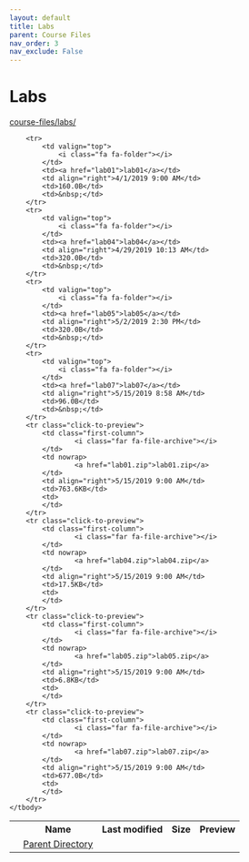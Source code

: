 ```yaml
---
layout: default
title: Labs
parent: Course Files
nav_order: 3
nav_exclude: False
---
```


# Labs

[course-files/labs/](.)

<table class="tbl-files">
    <tbody>
        <tr>
            <th valign="top"></th>
            <th>Name</th>
            <th>Last modified</th>
            <th>Size</th>
            <th>Preview</th>
        </tr>
        <tr>
            <td valign="top">
                <i class="fa fa-folder-open"></i>
            </td>
            <td><a href="../">Parent Directory</a></td>
            <td>&nbsp;</td>
            <td>&nbsp;</td>
            <td>&nbsp;</td>
        </tr>

        <tr>
            <td valign="top">
                <i class="fa fa-folder"></i>
            </td>
            <td><a href="lab01">lab01</a></td>
            <td align="right">4/1/2019 9:00 AM</td>
            <td>160.0B</td>
            <td>&nbsp;</td>
        </tr>
        <tr>
            <td valign="top">
                <i class="fa fa-folder"></i>
            </td>
            <td><a href="lab04">lab04</a></td>
            <td align="right">4/29/2019 10:13 AM</td>
            <td>320.0B</td>
            <td>&nbsp;</td>
        </tr>
        <tr>
            <td valign="top">
                <i class="fa fa-folder"></i>
            </td>
            <td><a href="lab05">lab05</a></td>
            <td align="right">5/2/2019 2:30 PM</td>
            <td>320.0B</td>
            <td>&nbsp;</td>
        </tr>
        <tr>
            <td valign="top">
                <i class="fa fa-folder"></i>
            </td>
            <td><a href="lab07">lab07</a></td>
            <td align="right">5/15/2019 8:58 AM</td>
            <td>96.0B</td>
            <td>&nbsp;</td>
        </tr>
        <tr class="click-to-preview">
            <td class="first-column">
                    <i class="far fa-file-archive"></i>
            </td>
            <td nowrap>
                    <a href="lab01.zip">lab01.zip</a>
            </td>
            <td align="right">5/15/2019 9:00 AM</td>
            <td>763.6KB</td>
            <td>
            </td>
        </tr>
        <tr class="click-to-preview">
            <td class="first-column">
                    <i class="far fa-file-archive"></i>
            </td>
            <td nowrap>
                    <a href="lab04.zip">lab04.zip</a>
            </td>
            <td align="right">5/15/2019 9:00 AM</td>
            <td>17.5KB</td>
            <td>
            </td>
        </tr>
        <tr class="click-to-preview">
            <td class="first-column">
                    <i class="far fa-file-archive"></i>
            </td>
            <td nowrap>
                    <a href="lab05.zip">lab05.zip</a>
            </td>
            <td align="right">5/15/2019 9:00 AM</td>
            <td>6.8KB</td>
            <td>
            </td>
        </tr>
        <tr class="click-to-preview">
            <td class="first-column">
                    <i class="far fa-file-archive"></i>
            </td>
            <td nowrap>
                    <a href="lab07.zip">lab07.zip</a>
            </td>
            <td align="right">5/15/2019 9:00 AM</td>
            <td>677.0B</td>
            <td>
            </td>
        </tr>
    </tbody>
</table>

